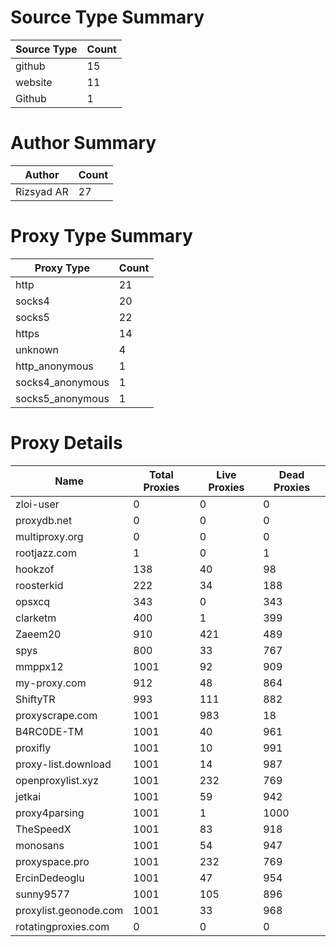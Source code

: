 # Source Type Summary

| Source Type | Count |
|-------------|-------|
| github | 15 |
| website | 11 |
| Github | 1 |


# Author Summary

| Author | Count |
|--------|-------|
| Rizsyad AR | 27 |


# Proxy Type Summary

| Proxy Type | Count |
|------------|-------|
| http | 21 |
| socks4 | 20 |
| socks5 | 22 |
| https | 14 |
| unknown | 4 |
| http_anonymous | 1 |
| socks4_anonymous | 1 |
| socks5_anonymous | 1 |


# Proxy Details

| Name | Total Proxies | Live Proxies | Dead Proxies |
|------|---------------|--------------|---------------|
| zloi-user | 0 | 0 | 0 |
| proxydb.net | 0 | 0 | 0 |
| multiproxy.org | 0 | 0 | 0 |
| rootjazz.com | 1 | 0 | 1 |
| hookzof | 138 | 40 | 98 |
| roosterkid | 222 | 34 | 188 |
| opsxcq | 343 | 0 | 343 |
| clarketm | 400 | 1 | 399 |
| Zaeem20 | 910 | 421 | 489 |
| spys | 800 | 33 | 767 |
| mmppx12 | 1001 | 92 | 909 |
| my-proxy.com | 912 | 48 | 864 |
| ShiftyTR | 993 | 111 | 882 |
| proxyscrape.com | 1001 | 983 | 18 |
| B4RC0DE-TM | 1001 | 40 | 961 |
| proxifly | 1001 | 10 | 991 |
| proxy-list.download | 1001 | 14 | 987 |
| openproxylist.xyz | 1001 | 232 | 769 |
| jetkai | 1001 | 59 | 942 |
| proxy4parsing | 1001 | 1 | 1000 |
| TheSpeedX | 1001 | 83 | 918 |
| monosans | 1001 | 54 | 947 |
| proxyspace.pro | 1001 | 232 | 769 |
| ErcinDedeoglu | 1001 | 47 | 954 |
| sunny9577 | 1001 | 105 | 896 |
| proxylist.geonode.com | 1001 | 33 | 968 |
| rotatingproxies.com | 0 | 0 | 0 |
